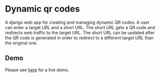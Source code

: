 # Dynamic qr codes
A django web app for creating and managing dynamic QR codes. A user can enter a target URL and a short URL. The short URL gets a QR code and redirects web traffic to the target URL. The short URL can be updated after the QR code is generated in order to redirect to a different target URL than the original one.

## Demo
Please see [here](https://qr.ryanlee.site/) for a live demo.